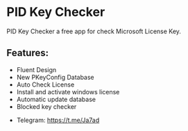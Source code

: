 # PID Key Checker

PID Key Checker a free app for check Microsoft License Key.

## Features:
- Fluent Design
- New PKeyConfig Database
- Auto Check License
- Install and activate windows license
- Automatic update database
- Blocked key checker

* Telegram: https://t.me/Ja7ad

